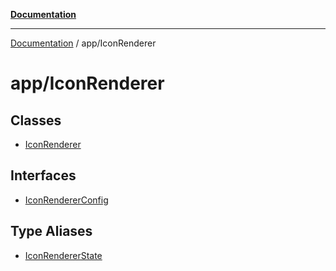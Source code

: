 [**Documentation**](../../index.md)

***

[Documentation](../../index.md) / app/IconRenderer

# app/IconRenderer

## Classes

- [IconRenderer](classes/IconRenderer.md)

## Interfaces

- [IconRendererConfig](interfaces/IconRendererConfig.md)

## Type Aliases

- [IconRendererState](type-aliases/IconRendererState.md)
